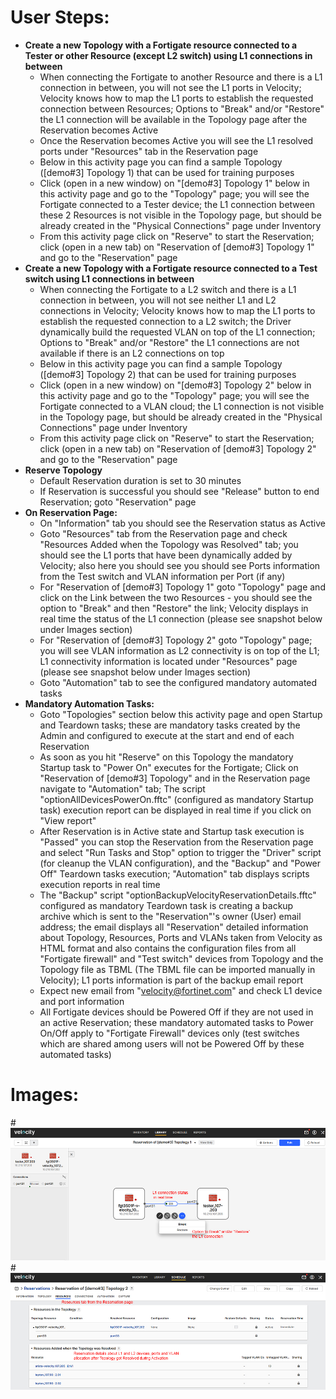 # User Steps:

* **Create a new Topology with a Fortigate resource connected to a Tester or other Resource (except L2 switch) using L1 connections in between**
    * When connecting the Fortigate to another Resource and there is a L1 connection in between, you will not see the L1 ports in Velocity; Velocity knows how to map the L1 ports to establish the requested connection between Resources; Options to "Break" and/or "Restore" the L1 connection will be available in the Topology page after the Reservation becomes Active
    * Once the Reservation becomes Active you will see the L1 resolved ports under "Resources" tab in the Reservation page
    * Below in this activity page you can find a sample Topology (\[demo#3\] Topology 1) that can be used for training purposes
    * Click (open in a new window) on "\[demo#3\] Topology 1" below in this activity page and go to the "Topology" page; you will see the Fortigate connected to a Tester device; the L1 connection between these 2 Resources is not visible in the Topology page, but should be already created in the "Physical Connections" page under Inventory
    * From this activity page click on "Reserve" to start the Reservation; click (open in a new tab) on "Reservation of \[demo#3\] Topology 1" and go to the "Reservation" page
* **Create a new Topology with a Fortigate resource connected to a Test switch using L1 connections in between**
    * When connecting the Fortigate to a L2 switch and there is a L1 connection in between, you will not see neither L1 and L2 connections in Velocity; Velocity knows how to map the L1 ports to establish the requested connection to a L2 switch; the Driver dynamically build the requested VLAN on top of the L1 connection; Options to "Break" and/or "Restore" the L1 connections are not available if there is an L2 connections on top 
    * Below in this activity page you can find a sample Topology (\[demo#3\] Topology 2) that can be used for training purposes
    * Click (open in a new window) on "\[demo#3\] Topology 2" below in this activity page and go to the "Topology" page; you will see the Fortigate connected to a VLAN cloud; the L1 connection is not visible in the Topology page, but should be already created in the "Physical Connections" page under Inventory
    * From this activity page click on "Reserve" to start the Reservation; click (open in a new tab) on "Reservation of \[demo#3\] Topology 2" and go to the "Reservation" page
* **Reserve Topology**  
    * Default Reservation duration is set to 30 minutes
    * If Reservation is successful you should see "Release" button to end Reservation; goto "Reservation" page
* **On Reservation Page:**
    * On "Information" tab you should see the Reservation status as Active
    * Goto "Resources" tab from the Reservation page and check "Resources Added when the Topology was Resolved" tab; you should see the L1 ports that have been dynamically added by Velocity; also here you should see you should see Ports information from the Test switch and VLAN information per Port (if any)
    * For "Reservation of \[demo#3\] Topology 1" goto "Topology" page and click on the Link between the two Resources - you should see the option to "Break" and then "Restore" the link; Velocity displays in real time the status of the L1 connection (please see snapshot below under Images section)
    * For "Reservation of \[demo#3\] Topology 2" goto "Topology" page; you will see VLAN information as L2 connectivity is on top of the L1; L1 connectivity information is located under "Resources" page (please see snapshot below under Images section)
    * Goto "Automation" tab to see the configured mandatory automated tasks
* **Mandatory Automation Tasks:**
    * Goto "Topologies" section below this activity page and open Startup and Teardown tasks; these are mandatory tasks created by the Admin and configured to execute at the start and end of each Reservation
    * As soon as you hit "Reserve" on this Topology the mandatory Startup task to "Power On" executes for the Fortigate; Click on "Reservation of \[demo#3\] Topology" and in the Reservation page navigate to "Automation" tab; The script "optionAllDevicesPowerOn.fftc" (configured as mandatory Startup task) execution report can be displayed in real time if you click on "View report"
    * After Reservation is in Active state and Startup task execution is "Passed" you can stop the Reservation from the Reservation page and select "Run Tasks and Stop" option to trigger the "Driver" script (for cleanup the VLAN configuration), and the "Backup" and "Power Off" Teardown tasks execution; "Automation" tab displays scripts execution reports in real time
    * The "Backup" script "optionBackupVelocityReservationDetails.fftc" configured as mandatory Teardown task is creating a backup archive which is sent to the "Reservation"'s owner (User) email address; the email displays all "Reservation" detailed information about Topology, Resources, Ports and VLANs taken from Velocity as HTML format and also contains the configuration files from all "Fortigate firewall" and "Test switch" devices from Topology and the Topology file as TBML (The TBML file can be imported manually in Velocity); L1 ports information is part of the backup email report  
    * Expect new email from "velocity@fortinet.com" and check L1 device and port information
    * All Fortigate devices should be Powered Off if they are not used in an active Reservation; these mandatory automated tasks to Power On/Off apply to "Fortigate Firewall" devices only (test switches which are shared among users will not be Powered Off by these automated tasks) 


# Images:
#![Image from file](demo3_1.jpg)
#![Image from file](demo3_2.jpg)

